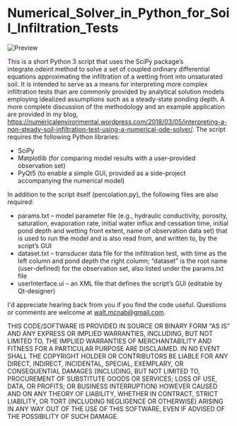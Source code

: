 # Numerical_Solver_in_Python_for_Soil_Infiltration_Tests

![Preview](https://numericalenvironmental.files.wordpress.com/2018/03/gui.png)

This is a short Python 3 script that uses the SciPy package’s integrate.odeint method to solve a set of coupled ordinary differential equations approximating the infiltration of a wetting front into unsaturated soil. It is intended to serve as a means for interpreting more complex infiltration tests than are commonly provided by analytical solution models employing idealized assumptions such as a steady-state ponding depth. A more complete discussion of the methodology and an example application are provided in my blog, https://numericalenvironmental.wordpress.com/2018/03/05/interpreting-a-non-steady-soil-infiltration-test-using-a-numerical-ode-solver/. The script requires the following Python libraries:
* SciPy
* Matplotlib (for comparing model results with a user-provided observation set)
* PyQt5 (to enable a simple GUI, provided as a side-project accompanying the numerical model)

In addition to the script itself (percolation.py), the following files are also required:
* params.txt – model parameter file (e.g., hydraulic conductivity, porosity, saturation, evaporation rate, initial water influx and cessation time, initial pond depth and wetting front extent, name of observation data set) that is used to run the model and is also read from, and written to, by the script’s GUI
* dataset.txt – transducer data file for the infiltration test, with time as the left column and pond depth the right column; “dataset” is the root name (user-defined) for the observation set, also listed under the params.txt file
* userInterface.ui – an XML file that defines the script’s GUI (editable by Qt-designer)

I'd appreciate hearing back from you if you find the code useful. Questions or comments are welcome at walt.mcnab@gmail.com.

THIS CODE/SOFTWARE IS PROVIDED IN SOURCE OR BINARY FORM "AS IS" AND ANY EXPRESS OR IMPLIED WARRANTIES, INCLUDING, BUT NOT LIMITED TO, THE IMPLIED WARRANTIES OF MERCHANTABILITY AND FITNESS FOR A PARTICULAR PURPOSE ARE DISCLAIMED. IN NO EVENT SHALL THE COPYRIGHT HOLDER OR CONTRIBUTORS BE LIABLE FOR ANY DIRECT, INDIRECT, INCIDENTAL, SPECIAL, EXEMPLARY, OR CONSEQUENTIAL DAMAGES (INCLUDING, BUT NOT LIMITED TO, PROCUREMENT OF SUBSTITUTE GOODS OR SERVICES; LOSS OF USE, DATA, OR PROFITS; OR BUSINESS INTERRUPTION) HOWEVER CAUSED AND ON ANY THEORY OF LIABILITY, WHETHER IN CONTRACT, STRICT LIABILITY, OR TORT (INCLUDING NEGLIGENCE OR OTHERWISE) ARISING IN ANY WAY OUT OF THE USE OF THIS SOFTWARE, EVEN IF ADVISED OF THE POSSIBILITY OF SUCH DAMAGE.


